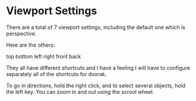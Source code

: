 # Viewport Settings

There are a total of 7 viewport settings, including the default one which is perspective.

Here are the others:

top
bottom
left
right
front
back

They all have different shortcuts and I have a feeling I will have to configure separately all of the shortcuts for dvorak.

To go in directions, hold the right click, and to select several objects, hold the left key.  You can zoom in and out using the scrool wheel.
